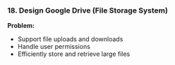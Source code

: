 
### **18. Design Google Drive (File Storage System)**  
**Problem:**  
- Support file uploads and downloads  
- Handle user permissions  
- Efficiently store and retrieve large files  
